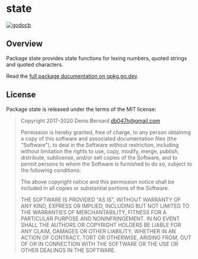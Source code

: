 # state

[![godocb]][godoc]

## Overview

Package state provides state functions for lexing numbers, quoted strings and
quoted characters.

Read the [full package ducumentation on gpkg.go.dev][godoc].

## License

Package state is released under the terms of the MIT license:

> Copyright 2017-2020 Denis Bernard <db047h@gmail.com>
>
> Permission is hereby granted, free of charge, to any person obtaining a copy of
> this software and associated documentation files (the "Software"), to deal in
> the Software without restriction, including without limitation the rights to
> use, copy, modify, merge, publish, distribute, sublicense, and/or sell copies of
> the Software, and to permit persons to whom the Software is furnished to do so,
> subject to the following conditions:
>
> The above copyright notice and this permission notice shall be included in all
> copies or substantial portions of the Software.
>
> THE SOFTWARE IS PROVIDED "AS IS", WITHOUT WARRANTY OF ANY KIND, EXPRESS OR
> IMPLIED, INCLUDING BUT NOT LIMITED TO THE WARRANTIES OF MERCHANTABILITY, FITNESS
> FOR A PARTICULAR PURPOSE AND NONINFRINGEMENT. IN NO EVENT SHALL THE AUTHORS OR
> COPYRIGHT HOLDERS BE LIABLE FOR ANY CLAIM, DAMAGES OR OTHER LIABILITY, WHETHER
> IN AN ACTION OF CONTRACT, TORT OR OTHERWISE, ARISING FROM, OUT OF OR IN
> CONNECTION WITH THE SOFTWARE OR THE USE OR OTHER DEALINGS IN THE SOFTWARE.

[godoc]: https://pkg.go.dev/git.launchpad.net/kjvonly-bql/lex/state?tab=doc
[godocb]: https://img.shields.io/badge/go.dev-reference-blue
